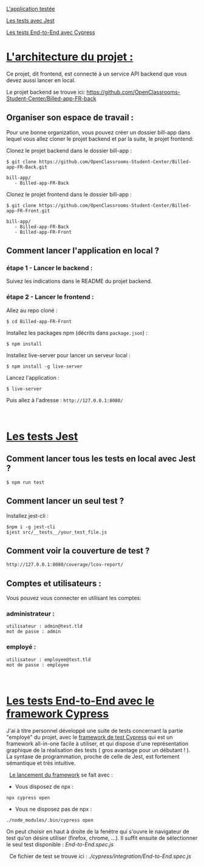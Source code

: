 [L'application testée](#application)

[Les tests avec Jest](#jest)

[Les tests End-to-End avec Cypress](#cypress)


# [L'architecture du projet :](#application)
Ce projet, dit frontend, est connecté à un service API backend que vous devez aussi lancer en local.

Le projet backend se trouve ici: https://github.com/OpenClassrooms-Student-Center/Billed-app-FR-back

## Organiser son espace de travail :
Pour une bonne organization, vous pouvez créer un dossier bill-app dans lequel vous allez cloner le projet backend et par la suite, le projet frontend:

Clonez le projet backend dans le dossier bill-app :
```
$ git clone https://github.com/OpenClassrooms-Student-Center/Billed-app-FR-Back.git
```

```
bill-app/
   - Billed-app-FR-Back
```

Clonez le projet frontend dans le dossier bill-app :
```
$ git clone https://github.com/OpenClassrooms-Student-Center/Billed-app-FR-Front.git
```

```
bill-app/
   - Billed-app-FR-Back
   - Billed-app-FR-Front
```

## Comment lancer l'application en local ?

### étape 1 - Lancer le backend :

Suivez les indications dans le README du projet backend.

### étape 2 - Lancer le frontend :

Allez au repo cloné :
```
$ cd Billed-app-FR-Front
```

Installez les packages npm (décrits dans `package.json`) :
```
$ npm install
```

Installez live-server pour lancer un serveur local :
```
$ npm install -g live-server
```

Lancez l'application :
```
$ live-server
```

Puis allez à l'adresse : `http://127.0.0.1:8080/`

&nbsp;
# [Les tests Jest](#jest)
## Comment lancer tous les tests en local avec Jest ?

```
$ npm run test
```

## Comment lancer un seul test ?

Installez jest-cli :

```
$npm i -g jest-cli
$jest src/__tests__/your_test_file.js
```

## Comment voir la couverture de test ?

`http://127.0.0.1:8080/coverage/lcov-report/`

## Comptes et utilisateurs :

Vous pouvez vous connecter en utilisant les comptes:

### administrateur :
```
utilisateur : admin@test.tld
mot de passe : admin
```
### employé :
```
utilisateur : employee@test.tld
mot de passe : employee
```

&nbsp;
# [Les tests End-to-End avec le framework Cypress](#cypress)
J'ai à titre personnel développé une suite de tests concernant la partie "employé" du projet, avec le <a href="https://www.cypress.io/" target="_blank">framework de test Cypress</a> qui est un framework all-in-one facile à utiliser, et qui dispose d'une représentation graphique de la réalisation des tests ( gros avantage pour un débutant ! ). La syntaxe de programmation, proche de celle de Jest, est fortement sémantique et très intuitive.

&nbsp;
<a href="https://docs.cypress.io/guides/getting-started/installing-cypress#Opening-Cypress" target="_blank">Le lancement du framework</a> se fait avec :
* Vous disposez de npx :
```
npx cypress open
```
* Vous ne disposez pas de npx :
```
./node_modules/.bin/cypress open
```
On peut choisir en haut à droite de la fenêtre qui s'ouvre le navigateur de test qu'on désire utiliser (firefox, chrome, ...).
Il suffit ensuite de sélectionner le seul test disponible : *End-to-End.spec.js*

&nbsp;
Ce fichier de test se trouve ici : *./cypress/integration/End-to-End.spec.js*